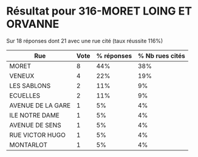# Résultat pour 316-MORET LOING ET ORVANNE

Sur 18 réponses dont 21 avec une rue cité (taux réussite 116%)

| Rue | Vote | % réponses | % Nb rues cités|
|-----|------|------------|----------------|
| MORET | 8 | 44% | 38%|
| VENEUX | 4 | 22% | 19%|
| LES SABLONS | 2 | 11% | 9%|
| ECUELLES | 2 | 11% | 9%|
| AVENUE DE LA GARE | 1 | 5% | 4%|
| ILE NOTRE DAME | 1 | 5% | 4%|
| AVENUE DE SENS | 1 | 5% | 4%|
| RUE VICTOR HUGO | 1 | 5% | 4%|
| MONTARLOT | 1 | 5% | 4%|
